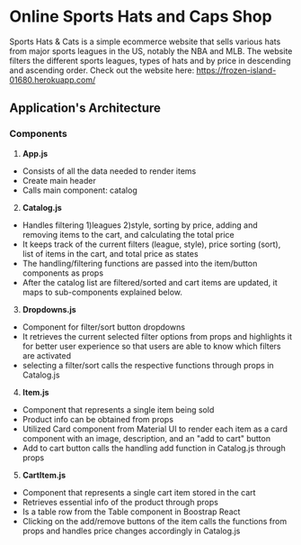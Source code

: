 # Online Sports Hats and Caps Shop
Sports Hats & Cats is a simple ecommerce website that sells various hats from major sports leagues in the US, notably the NBA and MLB. The website filters the different sports leagues, types of hats and by price in descending and ascending order. 
Check out the website here: https://frozen-island-01680.herokuapp.com/
## Application's Architecture
### Components
1. <b>App.js</b>
  * Consists of all the data needed to render items
  * Create main header
  * Calls main component: catalog
2. <b>Catalog.js</b>
  * Handles filtering 1)leagues 2)style, sorting by price, adding and removing items to the cart, and calculating the total price
  * It keeps track of the current filters (league, style), price sorting (sort), list of items in the cart, and total price as states
  * The handling/filtering functions are passed into the item/button components as props
  * After the catalog list are filtered/sorted and cart items are updated, it maps to sub-components explained below.
3. <b>Dropdowns.js</b>
  * Component for filter/sort button dropdowns
  * It retrieves the current selected filter options from props and highlights it for better user experience so that users are able to know which filters are activated
  * selecting a filter/sort calls the respective functions through props in Catalog.js
4. <b>Item.js</b>
  * Component that represents a single item being sold
  * Product info can be obtained from props
  * Utilized Card component from Material UI to render each item as a card component with an image, description, and an "add to cart" button
  * Add to cart button calls the handling add function in Catalog.js through props
5. <b>CartItem.js</b>
  * Component that represents a single cart item stored in the cart
  * Retrieves essential info of the product through props
  * Is a table row from the Table component in Boostrap React
  * Clicking on the add/remove buttons of the item calls the functions from props and handles price changes accordingly in Catalog.js
